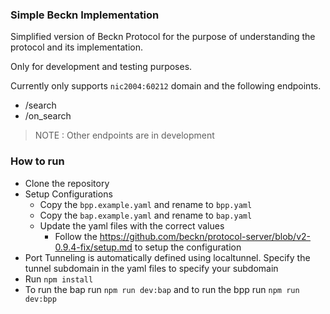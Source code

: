 ### Simple Beckn Implementation

Simplified version of Beckn Protocol for the purpose of understanding the protocol and its implementation.

Only for development and testing purposes.

Currently only supports `nic2004:60212` domain and the following endpoints.

- /search
- /on_search


> NOTE : Other endpoints are in development

### How to run

- Clone the repository
- Setup Configurations
  - Copy the `bpp.example.yaml` and rename to `bpp.yaml`
  - Copy the `bap.example.yaml` and rename to `bap.yaml`
  - Update the yaml files with the correct values
    - Follow the https://github.com/beckn/protocol-server/blob/v2-0.9.4-fix/setup.md to setup the configuration
- Port Tunneling is automatically defined using localtunnel. Specify the tunnel subdomain in the yaml files to specify your subdomain
- Run `npm install`
- To run the bap run `npm run dev:bap` and to run the bpp run `npm run dev:bpp`